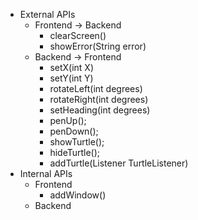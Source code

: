 * External APIs
    * Frontend -> Backend
        * clearScreen()
        * showError(String error)
    * Backend -> Frontend
        * setX(int X)
        * setY(int Y)
        * rotateLeft(int degrees)
        * rotateRight(int degrees)
        * setHeading(int degrees)
        * penUp();
        * penDown();
        * showTurtle();
        * hideTurtle();
        * addTurtle(Listener TurtleListener)
* Internal APIs
    * Frontend
        * addWindow()
    * Backend

